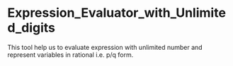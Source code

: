 # Expression_Evaluator_with_Unlimited_digits
This tool help us to evaluate expression with unlimited number and represent variables in rational i.e. p/q form.
